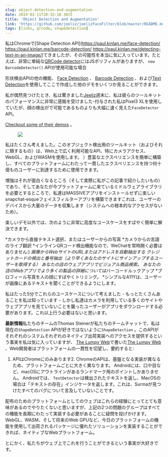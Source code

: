 ```yaml
---
slug: object-detection-and-augmentation
date: 2019-03-11T20:32:18.307Z
title: 'Object Detection and Augmentation'
link: 'https://github.com/jeeliz/jeelizFaceFilter/blob/master/README.md#features'
tags: [links, qrcode, shapedetection]
---
```

私はChromeで[Shape Detection API](https://paul.kinlan.me/face-detection/ https://paul.kinlan.me/barcode-detection/ https://paul.kinlan.me/detecting-text-in-an-image/)てきましたが、その可能性を本当に気に入っています。たとえば、非常に単純な[QRCode detector](https://qrsnapper.com)にはJSポリフィルがありますが、 `new BarcodeDetector()` APIが使用可能な場合

形状検出APIの他の機能、 [Face Detection](https://paul.kinlan.me/face-detection/) 、 [Barcode Detection](https://paul.kinlan.me/barcode-detection/) 、および[Text Detection](https://paul.kinlan.me/detecting-text-in-an-image/)を使用してここで作成した他のデモをいくつか見ることができます。

私が偶然見つけたとき、私は驚きました[Jeeliz](https://jeeliz.com)週末に、私は彼らのツールキットのパフォーマンスに非常に感銘を受けました-付与された私はPixel3 XLを使用していたが、顔の検出がで可能であるものよりも大幅に速く見えた`FaceDetector` API。

[Checkout some of their demos](https://jeeliz.com/sunglasses) 。

<figure>
  <img src="/images/2019-03-11-object-detection-and-augmentation.jpeg">
</figure>

私はたくさん考えました。このオブジェクト検出用のツールキット（およびそれに類するもの）は、Web上で広く利用可能なAPI、特にカメラアクセス、WebGL、およびWASMを使用します。 ）豊富なエクスペリエンスを簡単に構築し、すべてのプラットフォームにわたって一貫したエクスペリエンスを持つ何十億ものユーザーに到達するために使用できます。

増強はそれが面白くなるところ（そして実際に私がこの記事で紹介したいもの）であり、そしてあなたが今プラットフォームに来ているミドルウェアライブラリを必要とするところで、私達はMASSIVEアプリをインストールせずに楽しいsnapchat-esqueフェイスフィルターアプリを構築できますこれは、ユーザーのデバイスから大量のデータを収集します（システムへの根本的なアクセスがないため）。

楽しいデモ以外では、次のように非常に高度なユースケースをすばやく簡単に解決できます。

*カメラから直接テキスト選択、またはユーザーからの写真
*カメラからの言語のライブ翻訳
*インラインQRコード検出機能なので、WeChatを常時開く必要はありません:)
*画像からWebサイトのURLまたはアドレスを自動抽出する
*クレジットカードの検出と番号抽出（より早くあなたのサイトにサインアップするユーザーを取得する）
あなたの店のウェブアプリで*ビジュアル商品検索。
あなたの店のWebアプリでより多くの製品の詳細については*バーコードルックアップ
*プロフィール写真を人の顔にすばやくトリミング。
*シンプルなA11Yは、ユーザーが画像にあるテキストを聞くことができるようにします。

私はたった5分でこれらのユースケースについて考えました - もっとたくさんあることを私は知っています - しかし私達はカメラを利用している多くのサイトやウェブアプリを見ていないことを襲ったユーザーがアプリをダウンロードする必要があります。これ以上行う必要はないと思います。

**最新情報**私たちのチームのThomas Steinerが私たちのチームチャットで、私は現在の`ShapeDetection` APIが好きではないように`ShapeDetection` 。このAPIがそれぞれのシステムそれぞれのネイティブ出荷実装へのアクセスを提供するという事実を私は気に入っていますが、 [The Lumpy Web](/the-lumpy-web/)で書いた[The Lumpy Web](/the-lumpy-web/) 、Web開発者はプラットフォームの一貫性を切望し、要約すると:

1. APIはChromeにのみあります2. ChromeのAPIは、基盤となる実装が異なるため、プラットフォームごとに大きく異なります。 Androidには、口や目など、macOSにアウトラインがあるランドマーク用のポイントしかありません。 Androidでは、 `TextDetector`は検出されたテキストを返し、MacOSの場合は「テキストの存在」インジケータを返します。これは、Surmaが見つけたすべてのバグについて言及していないことです。

配布のためのプラットフォームとしてのウェブはこれらの経験にとってとても意味があるのでやりたくないと思いますが、上記の2つの問題のグループはすべての機能を長期にわたって実装する必要があることに疑問を投げかけます。 WebGL、WASM、そして将来のWeb GPUなど、今日のプラットフォームの機能を使用して出荷されるパッケージに優れたソリューションを実装することができれば、ネイティブなWebプラットフォーム。

とにかく、私たちがウェブ上でこれを行うことができるという事実が大好きです。